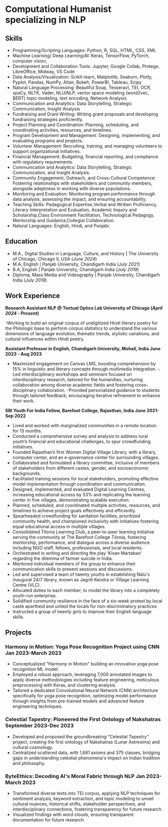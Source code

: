 # Computational Humanist specializing in NLP

## Skills

- Programming/Scripting Languages: Python, R, SQL, HTML, CSS, XML
- Machine Learning/ Deep Learning/AI: Keras, TensorFlow, PyTorch, computer vision,
- Development and Collaboration Tools: Jupyter, Google Collab, Protege, LibreOffice, Midway, VS Code
- Data Analysis/Visualization: Scikit-learn, Matplotlib, Seaborn, Plotly, Pyplot, Pandas, NumPy, Altair, Bokeh,
PowerBI, Tableau, Scipy
- Natural Language Processing: Beautiful Soup, Tesseract, TEI, OCR, spaCy, NLTK, Vader, NLU/NLP, vector
space modeling (word2vec, BERT) topic modeling, text encoding, Network Analysis
- Communication and Analytics: Data Storytelling, Strategic Communication, Insight Analysis
- Fundraising and Grant Writing: Writing grant proposals and developing fundraising strategies proficiently.
- Project Planning and Coordination: Planning, scheduling, and coordinating activities, resources, and timelines.
- Program Development and Management: Designing, implementing, and evaluating programs and projects.
- Volunteer Management: Recruiting, training, and managing volunteers to support organizational initiatives.
- Financial Management: Budgeting, financial reporting, and compliance with regulatory requirements.
- Communication and Analytics: Data Storytelling, Strategic Communication, and Insight Analysis.
- Community Engagement, Outreach, and Cross-Cultural Competence: Fostering relationships with
stakeholders and community members, alongside adeptness in working with diverse populations.
- Monitoring and Evaluation: Monitoring program performance through data analysis, assessing
the impact, and ensuring accountability.
- Teaching Skills: Pedagogical Expertise,Verbal and Written Proficiency, Literary Interpretation and Evaluation,
Academic Inquiry and Scholarship,Class Environment Facilitation, Technological Pedagogy, Mentorship and
Guidance,Collegial Collaboration.
- Natural Languages: English, Hindi, and Punjabi.


## Education
- M.A., Digital Studies in Language, Culture, and History | The University of Chicago, Chicago IL USA (_June 2024_)								       		
- M.A, English	| Panjab University, Chandigarh  India (_July 2021_)	 			        		
- B.A, English |  Panjab University, Chandigarh  India (_July 2019_)
- Diploma, Mass Media and Videography | Panjab University, Chandigarh India (_July 2019_)

## Work Experience

**Research Assistant NLP @ Textual Optics Lab  University of Chicago (_April 2024 - Present_)**

-Working to build an original corpus of undigitized Hindi literary poetry for the Philologic base to perform corpus statistics to understand the various dimensions of language evolution, thematic trends, stylistic variations, and cultural influences within Hindi poetry.

**Assistant Professor in English, Chandigarh University, Mohali, India June 2023 - Aug 2023**
- Maximized engagement on Canvas LMS, boosting comprehension by 15% in linguistic and literary concepts through multimedia integration.
-Led interdisciplinary workshops and seminars focused on interdisciplinary research, tailored for the humanities, nurturing collaboration among diverse academic fields and fostering cross-disciplinary collaboration.
-Provided personalized guidance to students through tailored feedback, encouraging iterative refinement to enhance their work.

**SBI Youth For India Fellow, Barefoot College, Rajasthan, India June 2021- Sep 2022**
- Lived and worked with marginalized communities in a remote location for 13 months.
- Conducted a comprehensive survey and analysis to address rural youth’s financial and educational challenges, to
spur crowdfunding initiatives.
- Founded Rajasthan’s first Women Digital Village Library, with a library, computer center, and an e-governance
center for surrounding villages.
- Collaborated and formulated a library committee, inclusive of members of stakeholders from different castes,
gender, and socioeconomic backgrounds.
- Facilitated training sessions for local stakeholders, promoting effective model implementation through
coordination and communication.
- Designed, implemented, and evaluated Digital Learning Centres, increasing educational access by 53% and
replicating the learning center in five villages, demonstrating scalable execution.
- Planned, scheduled, and coordinated multiple activities, resources, and timelines to achieve project goals
effectively and efficiently.
- Spearheaded crowdfunding for sanitation facilities, prioritized community health, and championed inclusivity
with initiatives fostering equal educational access in multiple villages.
- Consolidated Tilonia Learning Club, a peer-to-peer learning initiative serving the community at The Barefoot
College Tilonia, fostering mentorship, performance, and dialogue across a diverse audience including NGO staff,
fellows, professionals, and local residents.
- Orchestrated in writing and directing the play ‘Kisan Martaban’ regarding the dilemma of farmer suicide in India.
- Mentored individual members of the group to enhance their communication skills to present sessions and
discussions.
- Led and supervised a team of twenty youths in establishing Nalu's inaugural 24/7 library, known as Jagriti Kendra
or Village Learning Centre (VLC).
- Allocated duties to each member, to model the library into a completely youth-run enterprise.
- Solidified community resilience in the face of a six-week protest by local caste apartheid and united the locals for
non-discriminatory practices
- Instructed a group of twenty girls to improve their English language skills.

## Projects

### Harmony in Motion: Yoga Pose Recognition Project using CNN Jan 2023-March 2023

- Conceptualized "Harmony in Motion" building an innovative yoga pose recognition ML model.
- Employed a robust approach, leveraging 7,000 annotated images to apply diverse methodologies including
feature engineering, meticulous preprocessing with Keras, and clustering analysis.
- Tailored a dedicated Convolutional Neural Network (CNN) architecture specifically for yoga pose recognition,
optimizing model performance through insights from pre-trained models and advanced feature engineering techniques.


### Celestial Tapestry: Pioneered the First Ontology of Nakshatras September 2023-Dec 2023
- Developed and proposed the groundbreaking "Celestial Tapestry" project, creating the first ontology of Nakshatras (Lunar Astresims) and cultural cosmology.
- Centralized scattered data, with 1,681 axioms and 375 classes, bridging gaps in understanding celestial phenomena's impact on Indian tradition and philosophy.


### ByteEthics: Decoding AI's Moral Fabric through NLP Jan 2023-March 2023
- Transformed diverse texts into TEI corpus, applying NLP techniques for sentiment analysis, keyword extraction, and topic modeling to unveil cultural nuances, historical shifts, stakeholder perspectives, and interdisciplinary connections, fostering transparency for future research.
- Visualized findings with word clouds, ensuring transparent documentation for future research






